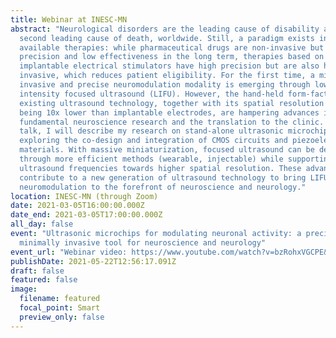 ```yaml
---
title: Webinar at INESC-MN
abstract: "Neurological disorders are the leading cause of disability and the
  second leading cause of death, worldwide. Still, a paradigm exists in the
  available therapies: while pharmaceutical drugs are non-invasive but have poor
  precision and low effectiveness in the long term, therapies based on
  implantable electrical stimulators have high precision but are also highly
  invasive, which reduces patient eligibility. For the first time, a minimally
  invasive and precise neuromodulation modality is emerging through low
  intensity focused ultrasound (LIFU). However, the hand-held form-factors of
  existing ultrasound technology, together with its spatial resolution still
  being 10x lower than implantable electrodes, are hampering advances in both
  fundamental neuroscience research and the translation to the clinic. In this
  talk, I will describe my research on stand-alone ultrasonic microchips, by
  exploring the co-design and integration of CMOS circuits and piezoelectric
  materials. With massive miniaturization, focused ultrasound can be delivered
  through more efficient methods (wearable, injectable) while supporting higher
  ultrasound frequencies towards higher spatial resolution. These advances will
  contribute to a new generation of ultrasound technology to bring LIFU
  neuromodulation to the forefront of neuroscience and neurology."
location: INESC-MN (through Zoom)
date: 2021-03-05T16:00:00.000Z
date_end: 2021-03-05T17:00:00.000Z
all_day: false
event: "Ultrasonic microchips for modulating neuronal activity: a precise and
  minimally invasive tool for neuroscience and neurology"
event_url: "Webinar video: https://www.youtube.com/watch?v=bzRohxVGCPE&t=19s"
publishDate: 2021-05-22T12:56:17.091Z
draft: false
featured: false
image:
  filename: featured
  focal_point: Smart
  preview_only: false
---
```

